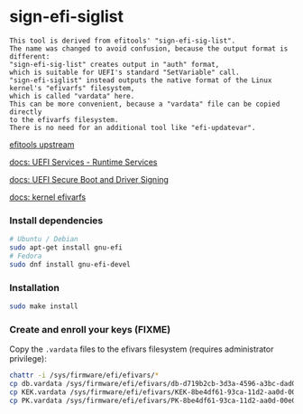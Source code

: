 # sign-efi-siglist

```
This tool is derived from efitools' "sign-efi-sig-list".
The name was changed to avoid confusion, because the output format is different:
"sign-efi-sig-list" creates output in "auth" format,
which is suitable for UEFI's standard "SetVariable" call.
"sign-efi-siglist" instead outputs the native format of the Linux kernel's "efivarfs" filesystem,
which is called "vardata" here.
This can be more convenient, because a "vardata" file can be copied directly
to the efivarfs filesystem.
There is no need for an additional tool like "efi-updatevar".
```

[efitools upstream](https://git.kernel.org/pub/scm/linux/kernel/git/jejb/efitools.git)

[docs: UEFI Services - Runtime Services](https://uefi.org/specs/UEFI/2.11/08_Services_Runtime_Services.html)

[docs: UEFI Secure Boot and Driver Signing](https://uefi.org/specs/UEFI/2.11/32_Secure_Boot_and_Driver_Signing.html)

[docs: kernel efivarfs](https://www.kernel.org/doc/html/latest/filesystems/efivarfs.html)

### Install dependencies

```sh
# Ubuntu / Debian
sudo apt-get install gnu-efi
# Fedora
sudo dnf install gnu-efi-devel
```

### Installation

```sh
sudo make install
```

### Create and enroll your keys (FIXME)

Copy the `.vardata` files to the efivars filesystem (requires administrator privilege):

```sh
chattr -i /sys/firmware/efi/efivars/*
cp db.vardata /sys/firmware/efi/efivars/db-d719b2cb-3d3a-4596-a3bc-dad00e67656f
cp KEK.vardata /sys/firmware/efi/efivars/KEK-8be4df61-93ca-11d2-aa0d-00e098032b8c
cp PK.vardata /sys/firmware/efi/efivars/PK-8be4df61-93ca-11d2-aa0d-00e098032b8c
```
